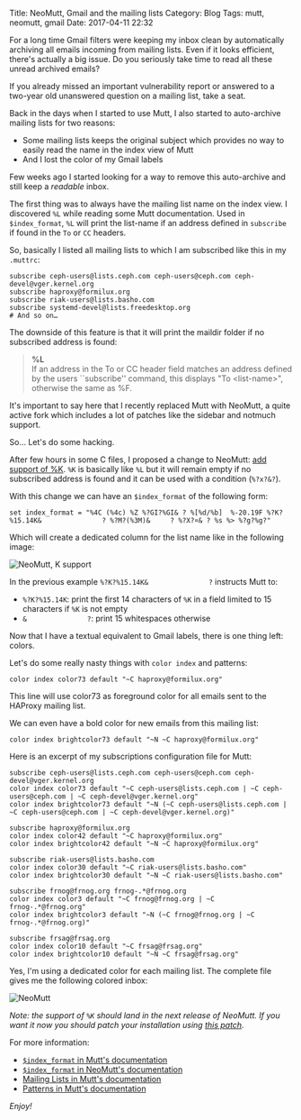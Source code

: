 Title: NeoMutt, Gmail and the mailing lists
Category: Blog
Tags: mutt, neomutt, gmail
Date: 2017-04-11 22:32

For a long time Gmail filters were keeping my inbox clean by automatically
archiving all emails incoming from mailing lists. Even if it looks efficient,
there's actually a big issue.  Do you seriously take time to read all these
unread archived emails?

If you already missed an important vulnerability report or answered to a
two-year old unanswered question on a mailing list, take a seat.

Back in the days when I started to use Mutt, I also started to auto-archive
mailing lists for two reasons:

* Some mailing lists keeps the original subject which provides no way to
  easily read the name in the index view of Mutt
* And I lost the color of my Gmail labels

Few weeks ago I started looking for a way to remove this auto-archive and still
keep a _readable_ inbox.

The first thing was to always have the mailing list name on the index view.
I discovered `%L` while reading some Mutt documentation. Used in
`$index_format`, `%L` will print the list-name if an address defined in
`subscribe` if found in the `To` or `CC` headers.

So, basically I listed all mailing lists to which I am subscribed like this in
my `.muttrc`:

``` mutt
subscribe ceph-users@lists.ceph.com ceph-users@ceph.com ceph-devel@vger.kernel.org
subscribe haproxy@formilux.org
subscribe riak-users@lists.basho.com
subscribe systemd-devel@lists.freedesktop.org
# And so on…
```

The downside of this feature is that it will print the maildir folder if no
subscribed address is found:

> **%L**  
>   If an address in the To or CC header field matches an address defined by the
>   users ``subscribe'' command, this displays "To &lt;list-name&gt;", otherwise the
>   same as %F.

It's important to say here that I recently replaced Mutt with NeoMutt, a quite
active fork which includes a lot of patches like the sidebar and notmuch
support.

So… Let's do some hacking.

After few hours in some C files, I proposed a change to NeoMutt: [add support of
%K](https://github.com/neomutt/neomutt/pull/452). `%K` is basically like `%L`
but it will remain empty if no subscribed address is found and it can be used
with a condition (`%?x?&?`).

With this change we can have an `$index_format` of the following form:

``` muttrc
set index_format = "%4C (%4c) %Z %?GI?%GI& ? %[%d/%b]  %-20.19F %?K?%15.14K&               ? %?M?(%3M)&     ? %?X?¤& ? %s %> %?g?%g?"
```

Which will create a dedicated column for the list name like in the following
image:

![NeoMutt, K support]({attach}neomutt-k.png)

In the previous example `%?K?%15.14K&               ?` instructs Mutt to:

 * `%?K?%15.14K`: print the first 14 characters of `%K` in a field limited to 15 characters if `%K` is not empty
 * `&               ?`: print 15 whitespaces otherwise

Now that I have a textual equivalent to Gmail labels, there is one thing left: colors.

Let's do some really nasty things with `color index` and patterns:

``` muttrc
color index color73 default "~C haproxy@formilux.org"
```

This line will use color73 as foreground color for all emails sent to the
HAProxy mailing list.

We can even have a bold color for new emails from this mailing list:

``` muttrc
color index brightcolor73 default "~N ~C haproxy@formilux.org"
```

Here is an excerpt of my subscriptions configuration file for Mutt:

``` muttrc
subscribe ceph-users@lists.ceph.com ceph-users@ceph.com ceph-devel@vger.kernel.org
color index color73 default "~C ceph-users@lists.ceph.com | ~C ceph-users@ceph.com | ~C ceph-devel@vger.kernel.org"
color index brightcolor73 default "~N (~C ceph-users@lists.ceph.com | ~C ceph-users@ceph.com | ~C ceph-devel@vger.kernel.org)"

subscribe haproxy@formilux.org
color index color42 default "~C haproxy@formilux.org"
color index brightcolor42 default "~N ~C haproxy@formilux.org"

subscribe riak-users@lists.basho.com
color index color30 default "~C riak-users@lists.basho.com"
color index brightcolor30 default "~N ~C riak-users@lists.basho.com"

subscribe frnog@frnog.org frnog-.*@frnog.org
color index color3 default "~C frnog@frnog.org | ~C frnog-.*@frnog.org"
color index brightcolor3 default "~N (~C frnog@frnog.org | ~C frnog-.*@frnog.org)"

subscribe frsag@frsag.org
color index color10 default "~C frsag@frsag.org"
color index brightcolor10 default "~N ~C frsag@frsag.org"
```

Yes, I'm using a dedicated color for each mailing list. The complete file gives me the following colored inbox:

![NeoMutt]({attach}neomutt.png)

_Note: the support of `%K` should land in the next release of NeoMutt. If you
want it now you should patch your installation using
[this patch](https://github.com/neomutt/neomutt/commit/6be374b7e8d2b1d794b05836493ddf62dd9b427e.patch)._

For more information:

* [`$index_format` in Mutt's documentation](http://www.mutt.org/doc/manual/#index-format)
* [`$index_format` in NeoMutt's documentation](https://www.neomutt.org/guide/reference#index-format)
* [Mailing Lists in Mutt's documentation](http://www.mutt.org/doc/manual/#lists)
* [Patterns in Mutt's documentation](http://www.mutt.org/doc/manual/#patterns)

_Enjoy!_
